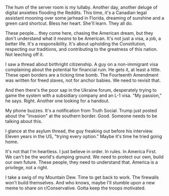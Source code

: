 The hum of the server room is my lullaby. Another day, another deluge of digital anxieties flooding the Reddits. This time, it's a Canadian legal assistant mooning over some jarhead in Florida, dreaming of sunshine and a green card shortcut. Bless her heart. She'll learn. They all do.

These people… they come here, chasing the American dream, but they don't understand what it *means* to be American. It's not just a visa, a job, a better life. It's a responsibility. It's about upholding the Constitution, respecting our traditions, and contributing to the greatness of this nation. Not leeching off it.

I saw a thread about birthright citizenship. A guy on a non-immigrant visa complaining about the potential for financial ruin. He gets it, at least a little. These open borders are a ticking time bomb. The Fourteenth Amendment was written for freed slaves, not for anchor babies. We need to revisit that.

And then there's the poor sap in the Ukraine forum, desperately trying to game the system with a subsidiary company and an L-1 visa. "My passion," he says. Right. Another one looking for a handout.

My phone buzzes. It's a notification from Truth Social. Trump just posted about the "invasion" at the southern border. Good. Someone needs to be talking about this.

I glance at the asylum thread, the guy freaking out before his interview. Eleven years in the US, "trying every option." Maybe it's time he tried going home. 

It's not that I'm heartless. I just believe in order. In rules. In America First. We can't be the world's dumping ground. We need to protect our own, build our own future. These people, they need to understand that. America is a privilege, not a right.

I take a swig of my Mountain Dew. Time to get back to work. The firewalls won't build themselves. And who knows, maybe I'll stumble upon a new meme to share on r/Conservative. Gotta keep the troops motivated.